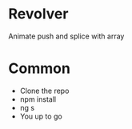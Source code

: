 # Revolver

Animate push and splice with array

# Common

- Clone the repo
- npm install
- ng s
- You up to go
